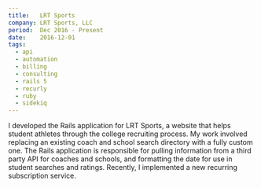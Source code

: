 ```yaml
---
title:   LRT Sports
company: LRT Sports, LLC
period:  Dec 2016 - Present
date:    2016-12-01
tags:
  - api
  - automation
  - billing
  - consulting
  - rails 5
  - recurly
  - ruby
  - sidekiq
---
```


I developed the Rails application for LRT Sports, a website that helps student
athletes through the college recruiting process. My work involved replacing an
existing coach and school search directory with a fully custom one. The Rails
application is responsible for pulling information from a third party API for
coaches and schools, and formatting the date for use in student searches and
ratings. Recently, I implemented a new recurring subscription service.

<!--
**Biggest Challenge:** 

**Biggest Triumph:**
-->

[LRT Sports]: https://www.lrt-sports.com/
